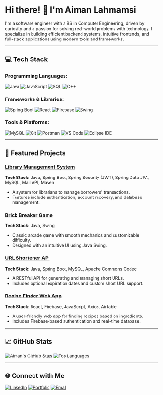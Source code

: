 <!-- ## Hi there 👋 -->

<!--
**PX201/PX201** is a ✨ _special_ ✨ repository because its `README.md` (this file) appears on your GitHub profile.

Here are some ideas to get you started:

- 🔭 I’m currently working on ...
- 🌱 I’m currently learning ...
- 👯 I’m looking to collaborate on ...
- 🤔 I’m looking for help with ...
- 💬 Ask me about ...
- 📫 How to reach me: ...
- 😄 Pronouns: ...
- ⚡ Fun fact: ...
-->


# Hi there! 👋 I'm Aiman Lahmamsi

I'm a software engineer with a BS in Computer Engineering, driven by curiosity and a passion for solving real-world problems with technology. I specialize in building efficient backend systems, intuitive frontends, and full-stack applications using modern tools and frameworks.

---

## 💻 Tech Stack

### Programming Languages:
![Java](https://img.shields.io/badge/Java-%23ED8B00.svg?style=flat&logo=java&logoColor=white)
![JavaScript](https://img.shields.io/badge/JavaScript-%23F7DF1E.svg?style=flat&logo=javascript&logoColor=black)
![SQL](https://img.shields.io/badge/SQL-%2300f.svg?style=flat&logo=databricks&logoColor=white)
![C++](https://img.shields.io/badge/C++-%2300599C.svg?style=flat&logo=cplusplus&logoColor=white)

### Frameworks & Libraries:
![Spring Boot](https://img.shields.io/badge/Spring%20Boot-%236DB33F.svg?style=flat&logo=springboot&logoColor=white)
![React](https://img.shields.io/badge/React-%2361DAFB.svg?style=flat&logo=react&logoColor=black)
![Firebase](https://img.shields.io/badge/Firebase-%23FFCA28.svg?style=flat&logo=firebase&logoColor=black)
![Swing](https://img.shields.io/badge/Java%20Swing-%23007396.svg?style=flat&logo=java&logoColor=white)

### Tools & Platforms:
![MySQL](https://img.shields.io/badge/MySQL-%2300f.svg?style=flat&logo=mysql&logoColor=white)
![Git](https://img.shields.io/badge/Git-%23F05032.svg?style=flat&logo=git&logoColor=white)
![Postman](https://img.shields.io/badge/Postman-%23FF6C37.svg?style=flat&logo=postman&logoColor=white)
![VS Code](https://img.shields.io/badge/VS%20Code-%23007ACC.svg?style=flat&logo=visualstudiocode&logoColor=white)
![Eclipse IDE](https://img.shields.io/badge/Eclipse%20IDE-%23007ACC.svg?style=flat&logo=eclipseide&logoColor=white)

---

## 🚀 Featured Projects

### [Library Management System](https://github.com/PX201/library-management-system-frontend/wiki)
**Tech Stack**: Java, Spring Boot, Spring Security (JWT), Spring Data JPA, MySQL, Mail API, Maven  
- A system for librarians to manage borrowers' transactions.
- Features include authentication, account recovery, and database management.

### [Brick Breaker Game](https://github.com/PX201/Brick_Breaker)
**Tech Stack**: Java, Swing  
- Classic arcade game with smooth mechanics and customizable difficulty.
- Designed with an intuitive UI using Java Swing.

### [URL Shortener API](https://github.com/PX201/url-shortener-api)
**Tech Stack**: Java, Spring Boot, MySQL, Apache Commons Codec  
- A RESTful API for generating and managing short URLs.
- Includes optional expiration dates and custom short URL support.

### [Recipe Finder Web App](https://recipe-finder-abaa6.web.app/)
**Tech Stack**: React, Firebase, JavaScript, Axios, Airtable
- A user-friendly web app for finding recipes based on ingredients.
- Includes Firebase-based authentication and real-time database.

---

## 📈 GitHub Stats

![Aiman's GitHub Stats](https://github-readme-stats.vercel.app/api?username=PX201&show_icons=true&theme=radical)
![Top Languages](https://github-readme-stats.vercel.app/api/top-langs/?username=PX201&layout=compact&theme=radical)

---

## 🌐 Connect with Me

[![LinkedIn](https://img.shields.io/badge/LinkedIn-%230077B5.svg?style=flat&logo=linkedin&logoColor=white)](https://www.linkedin.com/in/aiman-lahmamsi)
[![Portfolio](https://img.shields.io/badge/Portfolio-%23FF5722.svg?style=flat&logo=firefox&logoColor=white)](https://aimanlahmamsi.glitch.me)
[![Email](https://img.shields.io/badge/Email-D14836?style=flat&logo=gmail&logoColor=white)](mailto:aymanlahmamsi@gmail.com)


